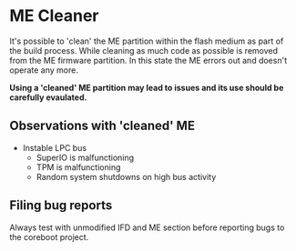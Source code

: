 # ME Cleaner
It's possible to 'clean' the ME partition within the flash medium as part
of the build process. While cleaning as much code as possible is removed
from the ME firmware partition. In this state the ME errors out and doesn't
operate any more.

**Using a 'cleaned' ME partition may lead to issues and its use should be
carefully evaulated.**

## Observations with 'cleaned' ME

* Instable LPC bus
  * SuperIO is malfunctioning
  * TPM is malfunctioning
  * Random system shutdowns on high bus activity

## Filing bug reports

Always test with unmodified IFD and ME section before reporting bugs to the
coreboot project.
